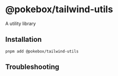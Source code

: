 # @pokebox/tailwind-utils

A utility library

## Installation

```
pnpm add @pokebox/tailwind-utils
```

## Troubleshooting
